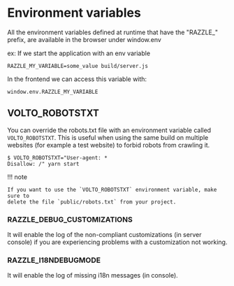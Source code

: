 # Environment variables

All the environment variables defined at runtime that have the "RAZZLE_" prefix, are available in the browser under window.env

ex:
If we start the application with an env variable
```
RAZZLE_MY_VARIABLE=some_value build/server.js
```

In the frontend we can access this variable with:
```
window.env.RAZZLE_MY_VARIABLE
```

## VOLTO_ROBOTSTXT

You can override the robots.txt file with an environment variable called
`VOLTO_ROBOTSTXT`. This is useful when using the same build on multiple
websites (for example a test website) to forbid robots from crawling it.

```
$ VOLTO_ROBOTSTXT="User-agent: *
Disallow: /" yarn start
```

!!! note

    If you want to use the `VOLTO_ROBOTSTXT` environment variable, make sure to
    delete the file `public/robots.txt` from your project.


### RAZZLE_DEBUG_CUSTOMIZATIONS

It will enable the log of the non-compliant customizations (in server console) if you are experiencing problems with a customization not working.

### RAZZLE_I18NDEBUGMODE

It will enable the log of missing i18n messages (in console).
